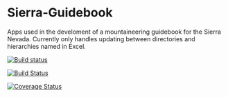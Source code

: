# Sierra-Guidebook
Apps used in the develoment of a mountaineering guidebook for the Sierra Nevada. Currently only  handles updating between directories and hierarchies named in Excel.

[![Build status](https://ci.appveyor.com/api/projects/status/jney82f0uwl7mf26?svg=true)](https://ci.appveyor.com/project/MarkPThomas/sierra-guidebook)

[![Build Status](https://travis-ci.com/MarkPThomas/Sierra-Guidebook.svg?branch=master)](https://travis-ci.com/MarkPThomas/Sierra-Guidebook)

[![Coverage Status](https://coveralls.io/repos/github/MarkPThomas/Sierra-Guidebook/badge.svg?branch=master)](https://coveralls.io/github/MarkPThomas/Sierra-Guidebook?branch=master)
